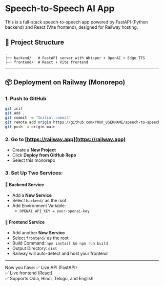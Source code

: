 # Speech-to-Speech AI App

This is a full-stack speech-to-speech app powered by FastAPI (Python backend) and React (Vite frontend), designed for Railway hosting.

## 🚀 Project Structure

```
.
├── backend/   # FastAPI server with Whisper + OpenAI + Edge TTS
├── frontend/  # React + Vite frontend
```

---

## 📦 Deployment on Railway (Monorepo)

### 1. Push to GitHub

```bash
git init
git add .
git commit -m "Initial commit"
git remote add origin https://github.com/YOUR_USERNAME/speech-to-speech-app.git
git push -u origin main
```

### 2. Go to [https://railway.app](https://railway.app)

- Create a **New Project**
- Click **Deploy from GitHub Repo**
- Select this monorepo

### 3. Set Up Two Services:

#### 🔹 Backend Service
- Add a **New Service**
- Select `backend/` as the root
- Add Environment Variable:
  - `OPENAI_API_KEY = your-openai-key`

#### 🔹 Frontend Service
- Add another **New Service**
- Select `frontend/` as the root
- Build Command: `npm install && npm run build`
- Output Directory: `dist`
- Railway will auto-detect and host your frontend

---

Now you have:
✅ Live API (FastAPI)  
✅ Live frontend (React)  
✅ Supports Odia, Hindi, Telugu, and English

